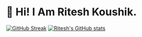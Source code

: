 # 💫 Hi! I Am Ritesh Koushik.

[![GitHub Streak](https://streak-stats.demolab.com?user=IAmRiteshKoushik&theme=whatsapp-dark2&hide_border=true&card_width=510)](https://git.io/streak-stats)
[![Ritesh's GitHub stats](https://github-readme-stats.vercel.app/api?username=IAmRiteshKoushik)](https://github.com/anuraghazr/github-readme-stats)
